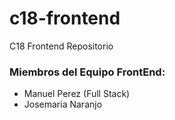 # c18-frontend

C18 Frontend Repositorio

### Miembros del Equipo FrontEnd:

- Manuel Perez (Full Stack)
- Josemaria Naranjo

